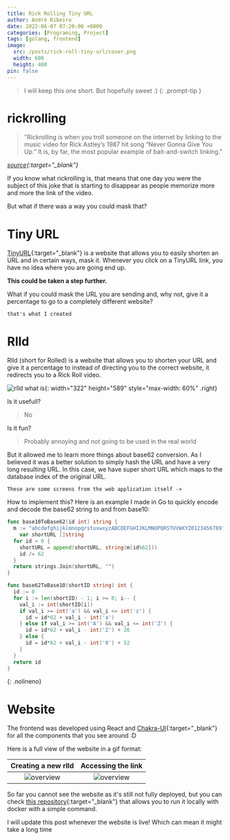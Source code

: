 ```yaml
---
title: Rick Rolling Tiny URL
author: André Ribeiro
date: 2022-06-07 07:20:00 +0000
categories: [Programing, Project]
tags: [golang, frontend]
image:
  src: /posts/rick-roll-tiny-url/cover.png
  width: 600
  height: 400
pin: false
---
```


> I will keep this one short. But hopefully sweet :)
{: .prompt-tip }

# rickrolling
> "Rickrolling is when you troll someone on the internet by linking to the music video for Rick Astley’s 1987 hit song “Never Gonna Give You Up.” It is, by far, the most popular example of bait-and-switch linking."

*[source][rick dictionary]{:target="_blank"}*

If you know what rickrolling is, that means that one day you were the subject of this joke that is starting to disappear as people memorize more and more the link of the video.

But what if there was a way you could mask that?

# Tiny URL

[TinyURL][tinyurl]{:target="_blank"} is a website that allows you to easily shorten an URL and in certain ways, mask it. Whenever you click on a TinyURL link, you have no idea where you are going end up.

**This could be taken a step further.**

What if you could mask the URL you are sending and, why not, give it a percentage to go to a completely different website?

`that's what I created`

# Rlld

Rlld (short for Rolled) is a website that allows you to shorten your URL and give it a percentage to instead of directing you to the correct website, it redirects you to a Rick Roll video.

![rlld what is](/posts/rick-roll-tiny-url/who_created_rlld.png){: width="322" height="589" style="max-width: 60%" .right}

Is it usefull?
> No

Is it fun?

> Probably annoying and not going to be used in the real world

But it allowed me to learn more things about base62 conversion. As I believed it was a better solution to simply hash the URL and have a very long resulting URL. In this case, we have super short URL which maps to the database index of the original URL.

`These are some screens from the web application itself ->`


How to implement this? Here is an example I made in Go to quickly encode and decode the base62 string to and from base10:

```go
func base10ToBase62(id int) string {
  m := "abcdefghijklmnopqrstuvwxyzABCDEFGHIJKLMNOPQRSTUVWXYZ0123456789"
	var shortURL []string
  for id > 0 {
    shortURL = append(shortURL, string(m[id%62]))
    id /= 62
  }
  return strings.Join(shortURL, "")
}

func base62ToBase10(shortID string) int {
  id := 0
  for i := len(shortID) - 1; i >= 0; i-- {
    val_i := int(shortID[i])
    if val_i >= int('a') && val_i <= int('z') {
      id = id*62 + val_i - int('a')
    } else if val_i >= int('A') && val_i <= int('Z') {
      id = id*62 + val_i - int('Z') + 26
    } else {
      id = id*62 + val_i - int('0') + 52
    }
  }
  return id
}
```
{: .nolineno}

# Website

The frontend was developed using React and [Chakra-UI][chakra]{:target="_blank"} for all the components that you see around :D

Here is a full view of the website in a gif format:

|                  Creating a new rlld                  |                  Accessing the link                   |
|:-----------------------------------------------------:|:-----------------------------------------------------:|
| ![overview](/posts/rick-roll-tiny-url/rlld_video.gif) | ![overview](/posts/rick-roll-tiny-url/rick_video.gif) |

So far you cannot see the website as it's still not fully deployed, but you can check [this repository][repo]{:target="_blank"} that allows you to run it locally with docker with a simple command.

I will update this post whenever the website is live! Which can mean it might take a long time

[rick dictionary]: https://www.dictionary.com/e/slang/rickrolling/
[tinyurl]: https://tinyurl.com/app
[repo]: https://github.com/Andree37/rlld-backend
[chakra]: https://chakra-ui.com/

